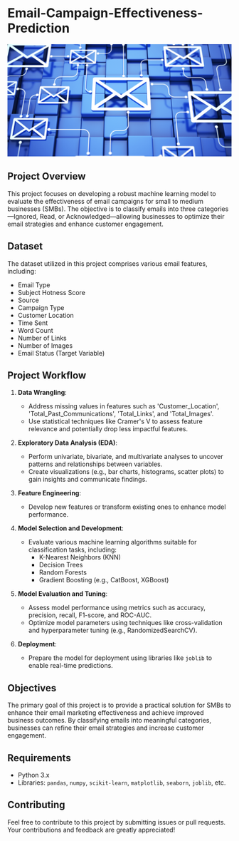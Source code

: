 # Email-Campaign-Effectiveness-Prediction
![Img](Data/email_img.png)

## Project Overview

This project focuses on developing a robust machine learning model to evaluate the effectiveness of email campaigns for small to medium businesses (SMBs). The objective is to classify emails into three categories—Ignored, Read, or Acknowledged—allowing businesses to optimize their email strategies and enhance customer engagement.

## Dataset

The dataset utilized in this project comprises various email features, including:

- Email Type
- Subject Hotness Score
- Source
- Campaign Type
- Customer Location
- Time Sent
- Word Count
- Number of Links
- Number of Images
- Email Status (Target Variable)

## Project Workflow

1. **Data Wrangling**:
   - Address missing values in features such as 'Customer_Location', 'Total_Past_Communications', 'Total_Links', and 'Total_Images'.
   - Use statistical techniques like Cramer's V to assess feature relevance and potentially drop less impactful features.

2. **Exploratory Data Analysis (EDA)**:
   - Perform univariate, bivariate, and multivariate analyses to uncover patterns and relationships between variables.
   - Create visualizations (e.g., bar charts, histograms, scatter plots) to gain insights and communicate findings.

3. **Feature Engineering**:
   - Develop new features or transform existing ones to enhance model performance.

4. **Model Selection and Development**:
   - Evaluate various machine learning algorithms suitable for classification tasks, including:
     - K-Nearest Neighbors (KNN)
     - Decision Trees
     - Random Forests
     - Gradient Boosting (e.g., CatBoost, XGBoost)

5. **Model Evaluation and Tuning**:
   - Assess model performance using metrics such as accuracy, precision, recall, F1-score, and ROC-AUC.
   - Optimize model parameters using techniques like cross-validation and hyperparameter tuning (e.g., RandomizedSearchCV).

6. **Deployment**:
   - Prepare the model for deployment using libraries like `joblib` to enable real-time predictions.

## Objectives

The primary goal of this project is to provide a practical solution for SMBs to enhance their email marketing effectiveness and achieve improved business outcomes. By classifying emails into meaningful categories, businesses can refine their email strategies and increase customer engagement.


## Requirements

- Python 3.x
- Libraries: `pandas`, `numpy`, `scikit-learn`, `matplotlib`, `seaborn`, `joblib`, etc.

## Contributing

Feel free to contribute to this project by submitting issues or pull requests. Your contributions and feedback are greatly appreciated!
